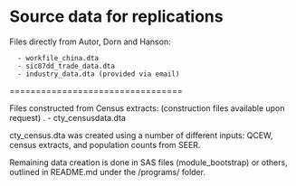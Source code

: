 Source data for replications
=================================

Files directly from Autor, Dorn and Hanson:

      - workfile_china.dta
      - sic87dd_trade_data.dta
      - industry_data.dta (provided via email)

=================================

Files constructed from Census extracts:
(construction files available upon request)
    .
      - cty_censusdata.dta

cty_census.dta was created using a number of different inputs: QCEW, census extracts, and population counts from SEER.

Remaining data creation is done in SAS files (module_bootstrap) or others, outlined in README.md under the /programs/ folder.
